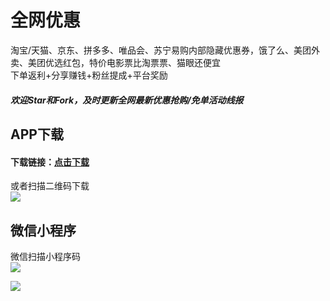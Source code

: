 # 全网优惠  
淘宝/天猫、京东、拼多多、唯品会、苏宁易购内部隐藏优惠券，饿了么、美团外卖、美团优选红包，特价电影票比淘票票、猫眼还便宜  
下单返利+分享赚钱+粉丝提成+平台奖励  
   
##### 欢迎Star和Fork，及时更新全网最新优惠抢购/免单活动线报  
   
## APP下载  
#### 下载链接：[点击下载](https://a.app.qq.com/o/simple.jsp?pkgname=com.miaohui.xin "点击链接")  
   
或者扫描二维码下载  
![](https://github.com/omxmo/yh/blob/main/app.png)  
   
## 微信小程序  
微信扫描小程序码  
![](https://github.com/omxmo/yh/blob/main/xcx.png)  
   
![](https://github.com/omxmo/yh/blob/main/hb.png)  
